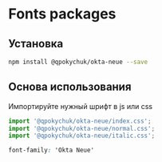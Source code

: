 # Fonts packages

## Установка

```bash
npm install @qpokychuk/okta-neue --save
```

## Основа использования

Импортируйте нужный шрифт в js или css

```js
import '@qpokychuk/okta-neue/index.css';
import '@qpokychuk/okta-neue/normal.css';
import '@qpokychuk/okta-neue/italic.css';
```

```css
font-family: 'Okta Neue'
```